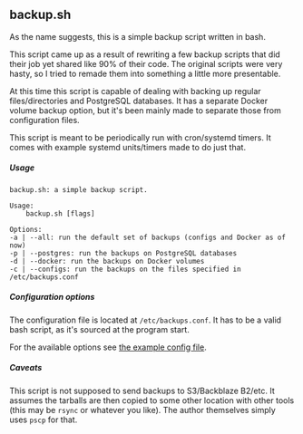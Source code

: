 ## backup.sh

As the name suggests, this is a simple backup script written in bash.

This script came up as a result of rewriting a few backup scripts that
did their job yet shared like 90% of their code. The original scripts
were very hasty, so I tried to remade them into something a little more
presentable.

At this time this script is capable of dealing with backing up regular
files/directories and PostgreSQL databases. It has a separate Docker
volume backup option, but it's been mainly made to separate those from
configuration files.

This script is meant to be periodically run with cron/systemd timers.
It comes with example systemd units/timers made to do just that.

##### Usage

    backup.sh: a simple backup script.

    Usage:
        backup.sh [flags]

    Options:
    -a | --all: run the default set of backups (configs and Docker as of now)
    -p | --postgres: run the backups on PostgreSQL databases
    -d | --docker: run the backups on Docker volumes
    -c | --configs: run the backups on the files specified in /etc/backups.conf

##### Configuration options

The configuration file is located at `/etc/backups.conf`. It has to be a
valid bash script, as it's sourced at the program start.

For the available options see [the example config file](backups.conf.example).

##### Caveats

This script is not supposed to send backups to S3/Backblaze B2/etc. It assumes
the tarballs are then copied to some other location with other tools (this may
be `rsync` or whatever you like). The author themselves simply uses `pscp` for
that.
